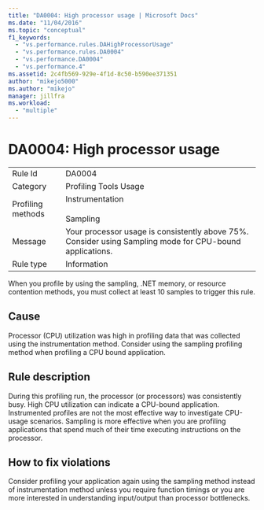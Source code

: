 ```yaml
---
title: "DA0004: High processor usage | Microsoft Docs"
ms.date: "11/04/2016"
ms.topic: "conceptual"
f1_keywords: 
  - "vs.performance.rules.DAHighProcessorUsage"
  - "vs.performance.rules.DA0004"
  - "vs.performance.DA0004"
  - "vs.performance.4"
ms.assetid: 2c4fb569-929e-4f1d-8c50-b590ee371351
author: "mikejo5000"
ms.author: "mikejo"
manager: jillfra
ms.workload: 
  - "multiple"
---
```

# DA0004: High processor usage

|||  
|-|-|  
|Rule Id|DA0004|  
|Category|Profiling Tools Usage|  
|Profiling methods|Instrumentation<br /><br /> Sampling|  
|Message|Your processor usage is consistently above 75%. Consider using Sampling mode for CPU-bound applications.|  
|Rule type|Information|  

 When you profile by using the sampling, .NET memory, or resource contention methods, you must collect at least 10 samples to trigger this rule.  

## Cause  
 Processor (CPU) utilization was high in profiling data that was collected using the instrumentation method. Consider using the sampling profiling method when profiling a CPU bound application.  

## Rule description  
 During this profiling run, the processor (or processors) was consistently busy. High CPU utilization can indicate a CPU-bound application. Instrumented profiles are not the most effective way to investigate CPU-usage scenarios. Sampling is more effective when you are profiling applications that spend much of their time executing instructions on the processor.  

## How to fix violations  
 Consider profiling your application again using the sampling method instead of instrumentation method unless you require function timings or you are more interested in understanding input/output than processor bottlenecks.